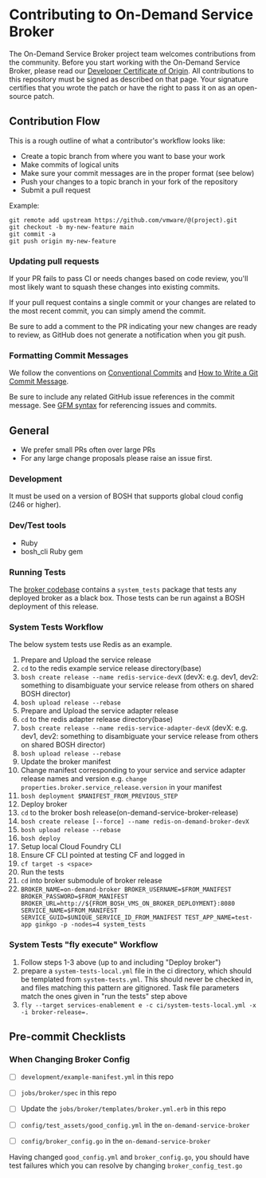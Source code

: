 # Contributing to On-Demand Service Broker

The On-Demand Service Broker project team welcomes contributions from the community. Before you start working with
the On-Demand Service Broker, please
read our [Developer Certificate of Origin](https://cla.vmware.com/dco). All contributions to this repository must be
signed as described on that page. Your signature certifies that you wrote the patch or have the right to pass it on
as an open-source patch.

## Contribution Flow

This is a rough outline of what a contributor's workflow looks like:

- Create a topic branch from where you want to base your work
- Make commits of logical units
- Make sure your commit messages are in the proper format (see below)
- Push your changes to a topic branch in your fork of the repository
- Submit a pull request

Example:

``` shell
git remote add upstream https://github.com/vmware/@(project).git
git checkout -b my-new-feature main
git commit -a
git push origin my-new-feature
```

### Updating pull requests

If your PR fails to pass CI or needs changes based on code review, you'll most likely want to squash these changes into
existing commits.

If your pull request contains a single commit or your changes are related to the most recent commit, you can simply
amend the commit.

Be sure to add a comment to the PR indicating your new changes are ready to review, as GitHub does not generate a
notification when you git push.

### Formatting Commit Messages

We follow the conventions on [Conventional Commits](https://www.conventionalcommits.org/) and
[How to Write a Git Commit Message](http://chris.beams.io/posts/git-commit/).

Be sure to include any related GitHub issue references in the commit message.  See
[GFM syntax](https://guides.github.com/features/mastering-markdown/#GitHub-flavored-markdown) for referencing issues
and commits.

## General

- We prefer small PRs often over large PRs
- For any large change proposals please raise an issue first.

### Development

It must be used on a version of BOSH that supports global cloud config (246 or higher).

### Dev/Test tools
* Ruby
* bosh_cli Ruby gem

### Running Tests
The [broker codebase](https://github.com/pivotal-cf/on-demand-service-broker)
contains a `system_tests` package that tests any deployed broker as a black box.
Those tests can be run against a BOSH deployment of this release.

### System Tests Workflow
The below system tests use Redis as an example.

1. Prepare and Upload the service release
  1. `cd` to the redis example service release directory(base)
  1. `bosh create release --name redis-service-devX`
   (devX: e.g. dev1, dev2: something to disambiguate your service release from others on shared BOSH director)
  1. `bosh upload release --rebase`
1. Prepare and Upload the service adapter release
  1. `cd` to the redis adapter release directory(base)
  1. `bosh create release --name redis-service-adapter-devX`
   (devX: e.g. dev1, dev2: something to disambiguate your service release from others on shared BOSH director)
  1. `bosh upload release --rebase`
1. Update the broker manifest
  1. Change manifest corresponding to your service and service adapter release names and version
    e.g. `change properties.broker.service_release.version` in your manifest
  1. `bosh deployment $MANIFEST_FROM_PREVIOUS_STEP`
1. Deploy broker
  1. `cd` to the broker bosh release(on-demand-service-broker-release)
  1. `bosh create release [--force] --name redis-on-demand-broker-devX`
  1. `bosh upload release --rebase`
  1. `bosh deploy`
1. Setup local Cloud Foundry CLI
  1. Ensure CF CLI pointed at testing CF and logged in
  1. `cf target -s <space>`
1. Run the tests
  1. `cd` into broker submodule of broker release
  1. `BROKER_NAME=on-demand-broker BROKER_USERNAME=$FROM_MANIFEST BROKER_PASSWORD=$FROM_MANIFEST BROKER_URL=http://${FROM_BOSH_VMS_ON_BROKER_DEPLOYMENT}:8080 SERVICE_NAME=$FROM_MANIFEST
  SERVICE_GUID=$UNIQUE_SERVICE_ID_FROM_MANIFEST
  TEST_APP_NAME=test-app ginkgo -p -nodes=4 system_tests`

### System Tests "fly execute" Workflow
1. Follow steps 1-3 above (up to and including "Deploy broker")
1. prepare a `system-tests-local.yml` file in the ci directory, which should be templated from `system-tests.yml`. This should never be checked in, and files matching this pattern are gitignored.
Task file parameters match the ones given in "run the tests" step above
1. `fly --target services-enablement e -c ci/system-tests-local.yml -x -i broker-release=.`


## Pre-commit Checklists

### When Changing Broker Config

- [ ] `development/example-manifest.yml` in this repo
- [ ] `jobs/broker/spec` in this repo
- [ ] Update the `jobs/broker/templates/broker.yml.erb` in this repo
- [ ] `config/test_assets/good_config.yml` in the `on-demand-service-broker`
- [ ] `config/broker_config.go` in the `on-demand-service-broker`


Having changed `good_config.yml` and `broker_config.go`, you should have test failures which you can resolve by changing `broker_config_test.go`

